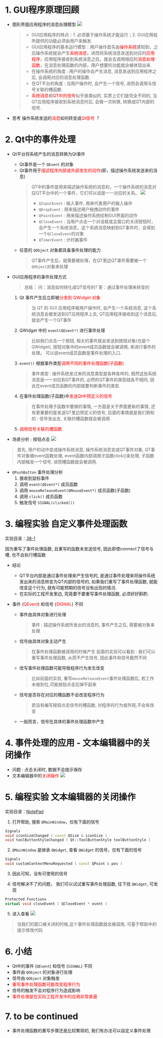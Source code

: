 # 1. GUI程序原理回顾
- 图形界面应用程序的消息处理模型
    ![](vx_images/038_1.png)
    > - GUI应用程序的特点：1. 必须基于操作系统才能运行；2. GUI应用程所提供的功能必须由用户来触发.
    > - GUI应用程序的基本运行模型：用户操作首先由<font color=red>操作系统</font>感知到，之后操作系统就会产生<font color=red>系统消息</font>，进而将系统消息发送到对应的<font color=red>应用程序</font>，应用程序接收到系统消息之后，就会去调用相应的<font color=red>消息处理函数</font>，在消息处理函数的内部，用户想要的功能就会被体现出来.
    > - 在操作系统的角度 : 用户的操作会产生消息, 消息发送到应用程序之后, 会调用对应的消息处理函数.
    > - 在QT平台的角度 : 当用户操作时, 会产生一个信号, 进而会调用与信号关联的槽函数.
    > - <font color=red>系统消息</font>和<font color=red>QT中的信号</font>似乎是类似的, 实质上它们是完全不同的, 当QT应用程序接收到系统消息时后, 会做一次转换, 转换成QT内部的信号.

- 思考
    操作系统发送的<font color=red>消息</font>如何转变成<font color=red>Qt信号</font> ？

# 2. Qt中的事件处理
- Qt平台将系统产生的消息转换为Qt事件
    - Qt事件是一个 `QEvent` 的对象
    - Qt事件用于<font color=red>描述程序内部或外部发生的动作</font>(即，描述操作系统发送来的消息)
        > QT中的事件是用来描述操作系统的消息的，一个操作系统的消息对应QT平台中的一个事件，它们可以说是一一对应的关系。
        ![](vx_images/038_2.png)
        > - `QInputEvent` : 输入事件, 用来代表用户的输入操作
        > - `QDropEvent` : 用来描述用户拖拽动作的事件
        > - `QPaintEvent` : 用来描述操作系统绘制GUI界面的动作
        > - `QCloseEvent` : 当用户点击一个对话框或主窗口的关闭按钮时，会产生一个系统消息，这个系统消息映射到QT事件时，会得到一个`QCloseEvent`的对象
        > - `QTimerEvent` : 计时器事件
    - 任意的 `QObject` 对象都具备事件处理的能力
        > QT事件产生后，就需要被处理，在QT里边QT事件需要被一个`QObject`对象来处理

- GUI应用程序的事件处理方式
    > 总结： 问：消息如何转化成QT信号的?  答：通过事件处理来转变的
    1. Qt 事件产生后立即被<font color=red>分发到 QWidget 对象</font>
        > 当 QT 的 GUI 应用程序被用户操作时, 会产生一个系统消息, 这个系统消息会被发送到QT应用程序上去, QT应用程序接收到这个消息后, 就会产生一个QT事件
    2. QWidget 中的 `event(QEvent*)` 进行事件处理
        > 比如我们点击一个按钮, 相关的事件就会发送到按钮对象(也是个QWidget), 按钮对象中的event成员函数就会被调用, 来进行事件的处理。
        > 可以说event成员函数是事件处理的入口.
    3. `event()` 根据事件类型<font color=red>调用不同的事件处理函数(子函数)</font>
        > 事件类型 : 操作系统发过来的消息类型是各种各样的, 既然这些系统消息是一一对应到QT事件的, 必然的QT事件的类型就各不相同, 因此在event成员函数的内部就要判断事件的类型.
    4. 在事件处理函数(子函数)中<font color=red>发送Qt中预定义的信号</font>
        > 在事件处理子函数中要做的事情, 一方面是关于界面更新的事情, 还有更重要的是发送QT里边预定义的信号, 后面的事情就是我们熟知的 : 信号发出去, 关联的槽函数就会被调用.
    5. <font color=red>调用信号关联的槽函数</font>

- 场景分析 : 按钮点击
![](vx_images/038_3.png)

> 首先, 用户的动作变成操作系统消息, 操作系统消息变成QT事件对象, QT事件对象被event函数处理, event函数内部调用子函数click()来处理, 子函数内部触发一个信号, 进而槽函数就会被调用.

- `QPushButton` 事件处理分析
    1. 接收到鼠标事件
    2. 调用 `event(QEvent*)` 成员函数
    3. 调用 `mouseReleaseEvent(QMouseEvent*)` 成员函数(子函数)
    4. 调用 `click()` 成员函数
    5. 触发信号 `SIGNAL(clicked())`

# 3. 编程实验 自定义事件处理函数
实验目录：[38-1](vx_attachments\038_Event_handling_in_Qt_1\38-1)

因为重写了事件处理函数, 且重写的函数未发送信号, 因此即使connect了信号与槽, 也不会执行槽函数

- 结论
    - QT平台内部是通过事件处理来产生信号的, 是通过事件处理来将操作系统发出来的消息转变为QT内部的信号的, 如果我们重写了事件处理函数, 就能改变这个行为, 就有可能预期的信号没有出现的情况.
    - 在实际的工程开发里边, 究竟要不要重写事件处理函数, 必须好好斟酌.

- 事件 (<font color=red>QEvent</font>) 和信号 (<font color=red>SIGNAL</font>) 不同
    - 事件由具体对象进行处理
        > 事件 : 描述操作系统所发出的消息的, 事件产生之后, 需要被对象来处理
    - 信号由具体对象主动产生
        > 在事件处理函数被调用的时候产生
        > 前面的实验可以看到 : 我们可以重写事件处理函数, 从而不产生信号, 因此事件和信号截然不同
    - 改写事件处理函数可能导致程序行为发生改变
        > 比如前面的实验, 重写`mouseReleaseEvent`事件处理函数后, 若工作未做到位,可能按钮点击后弹不起来
    - 信号是否存在对应的槽函数不会改变程序行为
        > 若没有编写按钮点击信号的槽函数, 对程序的行为或外观,不会有改变
    - 一般而言，信号在具体的事件处理函数中产生

# 4. 事件处理的应用 - 文本编辑器中的关闭操作
- 问题 : 点击关闭时, 数据不会提示保存
- 文本编辑器中的<font color=red>关闭操作</font>
![](vx_images/038_4.png)

# 5. 编程实验 文本编辑器的关闭操作
实验目录：[NotePad](vx_attachments\038_Event_handling_in_Qt_1\NotePad)

1. 打开帮助, 搜索 `QMainWindow`，仅有下面的信号
```cpp
Signals
void iconSizeChanged ( const QSize & iconSize )
void toolButtonStyleChanged ( Qt::ToolButtonStyle toolButtonStyle )
```

2. `QMainWindow` 是继承 `QWidget`, 查看 `QWidget` 的信号，仅有下面的信号
```cpp
Signals
void customContextMenuRequested ( const QPoint & pos )
```

3. 因此可知，没有可使用的信号

4. 信号解决不了的问题， 我们可以试试重写事件处理函数, 往下找 `QWidget`, 可发现
```cpp
Protected Functions
virtual void closeEvent ( QCloseEvent * event )
```

5. 进入查看
![](vx_images/038_e1.png)
> 当我们的窗口被关闭的时候,这个事件处理函数就会被调用, 可基于帮助中的提示修改代码

# 6. 小结
- Qt中的事件 (`QEvent`) 和信号 (`SIGNAL`) 不同
- 事件由 `QObject` 的对象进行处理
- 信号由 `QObject` 对象触发
- <font color=red>重写事件处理函数可能改变程序行为</font>
- 信号的触发不会对程序行为造成影响
- <font color=red>事件处理是在实际工程开发中的应用非常普遍</font>

# 7. to be continued
- 事件处理函数的重写步骤还是比较繁琐的, 我们有办法可以自定义事件处理

